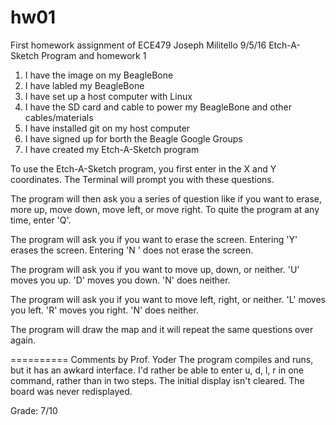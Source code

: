# hw01
First homework assignment of ECE479
Joseph Militello
9/5/16
Etch-A-Sketch Program and homework 1

1. I have the image on my BeagleBone
2. I have labled my BeagleBone
3. I have set up a host computer with Linux
4. I have the SD card and cable to power my BeagleBone and other cables/materials
5. I have installed git on my host computer
6. I have signed up for borth the Beagle Google Groups
7. I have created my Etch-A-Sketch program

To use the Etch-A-Sketch program, you first enter in the X and Y coordinates. The Terminal will prompt you with these questions.

The program will then ask you a series of question like if you want to erase, more up, move down, move left, or move right. To quite the program at any time, enter 'Q'.

The program will ask you if you want to erase the screen. Entering 'Y' erases the screen. Entering 'N
' does not erase the screen.

The program will ask you if you want to move up, down, or neither. 'U' moves you up. 'D' moves you down. 'N' does neither.

The program will ask you if you want to move left, right, or neither. 'L' moves you left. 'R' moves you right. 'N' does neither.

The program will draw the map and it will repeat the same questions over again.

==========
Comments by Prof. Yoder
The program compiles and runs, but it has an awkard interface.  I'd rather
be able to enter u, d, l, r in one command, rather than in two steps.
The initial display isn't cleared.
The board was never redisplayed.

Grade:  7/10
